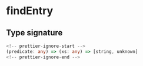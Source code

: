 # findEntry

## Type signature

```typescript
<!-- prettier-ignore-start -->
(predicate: any) => (xs: any) => [string, unknown]
<!-- prettier-ignore-end -->
```
